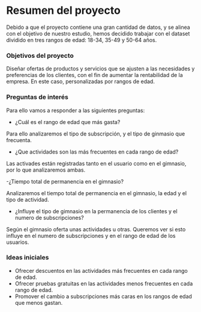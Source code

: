 # Resumen del proyecto

Debido a que el proyecto contiene una gran cantidad de datos, y se alinea con el objetivo de nuestro estudio, hemos decidido trabajar con el dataset dividido en tres rangos de edad: 18-34, 35-49 y 50-64 años.

### Objetivos del proyecto

Diseñar ofertas de productos y servicios que se ajusten a las necesidades y preferencias de los clientes, con el fin de aumentar la rentabilidad de la empresa. En este caso, personalizadas por rangos de edad.

### Preguntas de interés

Para ello vamos a responder a las siguientes preguntas:

- ¿Cuál es el rango de edad que más gasta?

Para ello analizaremos el tipo de subscripción, y el tipo de ginmasio que frecuenta.

- ¿Que actividades son las más frecuentes en cada rango de edad?

Las activades están registradas tanto en el usuario como en el gimnasio, por lo que analizaremos ambas.

-¿Tiempo total de permanencia en el gimnasio?

Analizaremos el tiempo total de permanencia en el gimnasio, la edad y el tipo de actividad.

- ¿Influye el tipo de gimnasio en la permanencia de los clientes y el numero de subscripciones?

Según el gimnasio oferta unas actividades u otras. Queremos ver si esto influye en el numero de subscripciones y en el rango de edad de los usuarios.

### Ideas iniciales

- Ofrecer descuentos en las actividades más frecuentes en cada rango de edad.
- Ofrecer pruebas gratuitas en las actividades menos frecuentes en cada rango de edad.
- Promover el cambio a subscripciones más caras en los rangos de edad que menos gastan.
